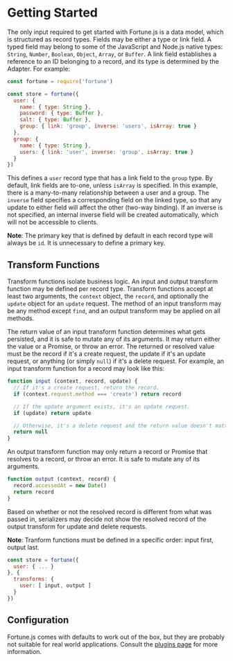 # Getting Started

The only input required to get started with Fortune.js is a data model, which is structured as record types. Fields may be either a type or link field. A typed field may belong to some of the JavaScript and Node.js native types: `String`, `Number`, `Boolean`, `Object`, `Array`, or `Buffer`. A link field establishes a reference to an ID belonging to a record, and its type is determined by the Adapter. For example:

```js
const fortune = require('fortune')

const store = fortune({
  user: {
    name: { type: String },
    password: { type: Buffer },
    salt: { type: Buffer },
    group: { link: 'group', inverse: 'users', isArray: true }
  },
  group: {
    name: { type: String },
    users: { link: 'user', inverse: 'group', isArray: true }
  }
})
```

This defines a `user` record type that has a link field to the `group` type. By default, link fields are to-one, unless `isArray` is specified. In this example, there is a many-to-many relationship between a user and a group. The `inverse` field specifies a corresponding field on the linked type, so that any update to either field will affect the other (two-way binding). If an inverse is not specified, an internal inverse field will be created automatically, which will not be accessible to clients.

**Note**: The primary key that is defined by default in each record type will always be `id`. It is unnecessary to define a primary key.


## Transform Functions

Transform functions isolate business logic. An input and output transform function may be defined per record type. Transform functions accept at least two arguments, the `context` object, the `record`, and optionally the `update` object for an `update` request. The method of an input transform may be any method except `find`, and an output transform may be applied on all methods.

The return value of an input transform function determines what gets persisted, and it is safe to mutate any of its arguments. It may return either the value or a Promise, or throw an error. The returned or resolved value must be the record if it's a create request, the update if it's an update request, or anything (or simply `null`) if it's a delete request. For example, an input transform function for a record may look like this:

```js
function input (context, record, update) {
  // If it's a create request, return the record.
  if (context.request.method === 'create') return record

  // If the update argument exists, it's an update request.
  if (update) return update

  // Otherwise, it's a delete request and the return value doesn't matter.
  return null
}
```

An output transform function may only return a record or Promise that resolves to a record, or throw an error. It is safe to mutate any of its arguments.

```js
function output (context, record) {
  record.accessedAt = new Date()
  return record
}
```

Based on whether or not the resolved record is different from what was passed in, serializers may decide not show the resolved record of the output transform for update and delete requests.

**Note**: Tranform functions must be defined in a specific order: input first, output last.

```js
const store = fortune({
  user: { ... }
}, {
  transforms: {
    user: [ input, output ]
  }
})
```


## Configuration

Fortune.js comes with defaults to work out of the box, but they are probably not suitable for real world applications. Consult the [plugins page](http://fortune.js.org/plugins/) for more information.
